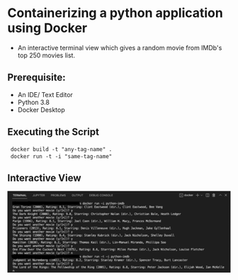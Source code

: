 # Containerizing a python application using Docker

- An interactive terminal view which gives a random movie from IMDb's top 250 movies list.

## Prerequisite:

- An IDE/ Text Editor 
- Python 3.8 
- Docker Desktop

## Executing the Script

```
 docker build -t "any-tag-name" .
 docker run -t -i "same-tag-name"
```

## Interactive View

<img width="769" alt="image" src="https://raw.githubusercontent.com/ABinfinity/Docker-imdb/main/docker-interactive.png">

